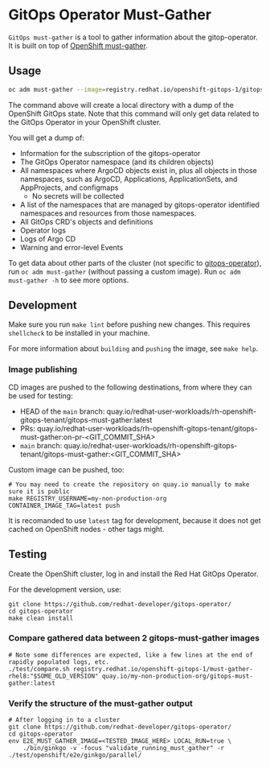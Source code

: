 # GitOps Operator Must-Gather

`GitOps must-gather` is a tool to gather information about the gitop-operator. It is built on top of [OpenShift must-gather](https://github.com/openshift/must-gather).

## Usage

```sh
oc adm must-gather --image=registry.redhat.io/openshift-gitops-1/gitops-must-gather-rhel-8:$GITOPS_VERSION
```

The command above will create a local directory with a dump of the OpenShift GitOps state. Note that this command will only get data related to the GitOps Operator in your OpenShift cluster.

You will get a dump of:

- Information for the subscription of the gitops-operator
- The GitOps Operator namespace (and its children objects)
- All namespaces where ArgoCD objects exist in, plus all objects in those namespaces, such as ArgoCD, Applications, ApplicationSets, and AppProjects, and configmaps
  - No secrets will be collected
- A list of the namespaces that are managed by gitops-operator identified namespaces and resources from those namespaces.
- All GitOps CRD's objects and definitions
- Operator logs
- Logs of Argo CD
- Warning and error-level Events

To get data about other parts of the cluster (not specific to [gitops-operator](https://github.com/redhat-developer/gitops-operator/)), run `oc adm must-gather` (without passing a custom image).
Run `oc adm must-gather -h` to see more options.

## Development

Make sure you run `make lint` before pushing new changes.
This requires `shellcheck` to be installed in your machine.

For more information about `building` and `pushing` the image, see `make help`.

### Image publishing

CD images are pushed to the following destinations, from where they can be used for testing:

- HEAD of the `main` branch: quay.io/redhat-user-workloads/rh-openshift-gitops-tenant/gitops-must-gather:latest
- PRs: quay.io/redhat-user-workloads/rh-openshift-gitops-tenant/gitops-must-gather:on-pr-<GIT_COMMIT_SHA>
- `main` branch: quay.io/redhat-user-workloads/rh-openshift-gitops-tenant/gitops-must-gather:<GIT_COMMIT_SHA>

Custom image can be pushed, too:

```shell
# You may need to create the repository on quay.io manually to make sure it is public
make REGISTRY_USERNAME=my-non-production-org CONTAINER_IMAGE_TAG=latest push
```
It is recomanded to use `latest` tag for development, because it does not get cached on OpenShift nodes - other tags might.

## Testing

Create the OpenShift cluster, log in and install the Red Hat GitOps Operator.

For the development version, use:
```shell
git clone https://github.com/redhat-developer/gitops-operator/
cd gitops-operator
make clean install 
```

### Compare gathered data between 2 gitops-must-gather images

```shell
# Note some differences are expected, like a few lines at the end of rapidly populated logs, etc.
./test/compare.sh registry.redhat.io/openshift-gitops-1/must-gather-rhel8:"$SOME_OLD_VERSION" quay.io/my-non-production-org/gitops-must-gather:latest
```

### Verify the structure of the must-gather output

```shell
# After logging in to a cluster
git clone https://github.com/redhat-developer/gitops-operator/
cd gitops-operator
env E2E_MUST_GATHER_IMAGE=<TESTED_IMAGE_HERE> LOCAL_RUN=true \
    ./bin/ginkgo -v -focus "validate_running_must_gather" -r ./test/openshift/e2e/ginkgo/parallel/
```
